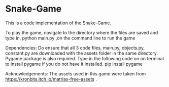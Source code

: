 # Snake-Game
This is a code implementation of the Snake-Game.

To play the game, navigate to the directory where the files are saved and type in,
python main.py 
,on the command line to run the game

Dependencies:
Do ensure that all 3 code files, main.py, objects.py, constant.py are downloaded with the assets folder in the same directory.
Pygame package is also required. Type in the following code on on terminal to install pygame if you do not have it installed.
pip install pygame

Acknowledgements:
The assets used in this game were taken from https://kronbits.itch.io/matriax-free-assets .

